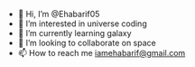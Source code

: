 - 👋 Hi, I’m @Ehabarif05
- 👀 I’m interested in universe coding
- 🌱 I’m currently learning galaxy
- 💞️ I’m looking to collaborate on space
- 📫 How to reach me iamehabarif@gmail.com

<!---
Ehabarif05/Ehabarif05 is a ✨ special ✨ repository because its `README.md` (this file) appears on your GitHub profile.
You can click the Preview link to take a look at your changes.
--->

